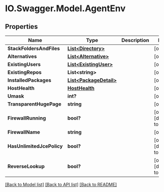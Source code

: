 # IO.Swagger.Model.AgentEnv
## Properties

Name | Type | Description | Notes
------------ | ------------- | ------------- | -------------
**StackFoldersAndFiles** | [**List&lt;Directory&gt;**](Directory.md) |  | [optional] 
**Alternatives** | [**List&lt;Alternative&gt;**](Alternative.md) |  | [optional] 
**ExistingUsers** | [**List&lt;ExistingUser&gt;**](ExistingUser.md) |  | [optional] 
**ExistingRepos** | **List&lt;string&gt;** |  | [optional] 
**InstalledPackages** | [**List&lt;PackageDetail&gt;**](PackageDetail.md) |  | [optional] 
**HostHealth** | [**HostHealth**](HostHealth.md) |  | [optional] 
**Umask** | **int?** |  | [optional] 
**TransparentHugePage** | **string** |  | [optional] 
**FirewallRunning** | **bool?** |  | [optional] [default to false]
**FirewallName** | **string** |  | [optional] 
**HasUnlimitedJcePolicy** | **bool?** |  | [optional] [default to false]
**ReverseLookup** | **bool?** |  | [optional] [default to false]

[[Back to Model list]](../README.md#documentation-for-models) [[Back to API list]](../README.md#documentation-for-api-endpoints) [[Back to README]](../README.md)

